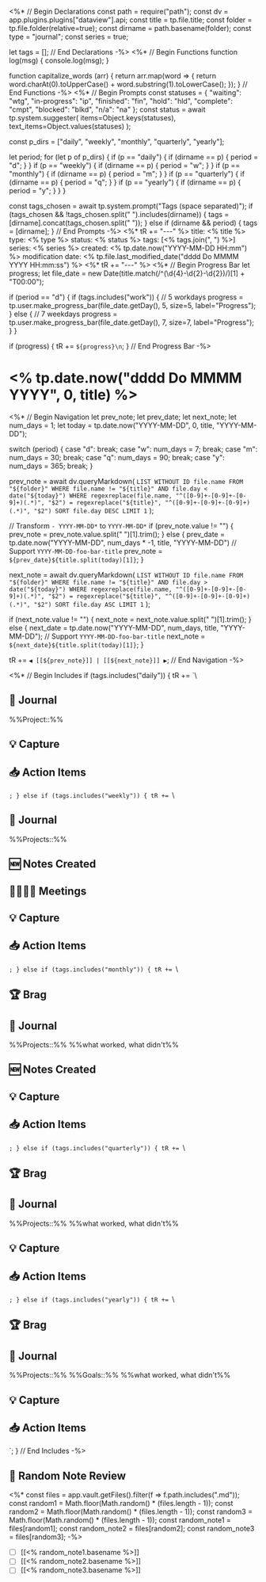 <%*
// Begin Declarations
const path = require("path");
const dv = app.plugins.plugins["dataview"].api;
const title = tp.file.title;
const folder = tp.file.folder(relative=true);
const dirname = path.basename(folder);
const type = "journal";
const series = true;

let tags = [];
// End Declarations
-%>
<%*
// Begin Functions
function log(msg) {
    console.log(msg);
}

function capitalize_words (arr) {
    return arr.map(word => {
        return word.charAt(0).toUpperCase() + word.substring(1).toLowerCase();
    });
}
// End Functions
-%>
<%*
// Begin Prompts
const statuses = {
    "waiting": "wtg",
    "in-progress": "ip",
    "finished": "fin",
    "hold": "hld",
    "complete": "cmpt",
    "blocked": "blkd",
    "n/a": "na"
};
const status = await tp.system.suggester(
    items=Object.keys(statuses),
    text_items=Object.values(statuses)
);

const p_dirs = ["daily", "weekly", "monthly", "quarterly", "yearly"]; 

let period;
for (let p of p_dirs) {
    if (p == "daily") {
        if (dirname == p) {
            period = "d";
        }
    }
    if (p == "weekly") {
        if (dirname == p) {
            period = "w";
        }
    }
    if (p == "monthly") {
        if (dirname == p) {
            period = "m";
        }
    }
    if (p == "quarterly") {
        if (dirname == p) {
            period = "q";
        }
    }
    if (p == "yearly") {
        if (dirname == p) {
            period = "y";
        }
    }
}

const tags_chosen = await tp.system.prompt("Tags (space separated)");
if (tags_chosen && !tags_chosen.split(" ").includes(dirname)) {
    tags = [dirname].concat(tags_chosen.split(" "));
} else if (dirname && period) {
    tags = [dirname];
}
// End Prompts
-%>
<%* tR += "---" %>
title: <% title %>
type: <% type %>
status: <% status %>
tags: [<% tags.join(", ") %>]
series: <% series %>
created: <% tp.date.now("YYYY-MM-DD HH:mm") %>
modification date: <% tp.file.last_modified_date("dddd Do MMMM YYYY HH:mm:ss") %>
<%* tR += "---" %>
<%*
// Begin Progress Bar
let progress;
let file_date = new Date(title.match(/^(\d{4}-\d{2}-\d{2})/)[1] + "T00:00");

if (period == "d") {
    if (tags.includes("work")) {
        // 5 workdays
        progress = tp.user.make_progress_bar(file_date.getDay(), 5, size=5, label="Progress");
    } else {
        // 7 weekdays
        progress = tp.user.make_progress_bar(file_date.getDay(), 7, size=7, label="Progress");
    }
}

if (progress) {
    tR += `${progress}\n`;
}
// End Progress Bar
-%>
# <% tp.date.now("dddd Do MMMM YYYY", 0, title) %>
<%*
// Begin Navigation
let prev_note;
let prev_date;
let next_note;
let num_days = 1;
let today = tp.date.now("YYYY-MM-DD", 0, title, "YYYY-MM-DD");

switch (period) {
    case "d":
        break;
    case "w":
        num_days = 7;
        break;
    case "m":
        num_days = 30;
        break;
    case "q":
        num_days = 90;
        break;
    case "y":
        num_days = 365;
        break;
}

prev_note = await dv.queryMarkdown(
   `LIST WITHOUT ID file.name
    FROM "${folder}"
    WHERE file.name != "${title}" AND file.day < date("${today}")
    WHERE regexreplace(file.name, "^([0-9]+-[0-9]+-[0-9]+)(.*)", "$2") = regexreplace("${title}", "^([0-9]+-[0-9]+-[0-9]+)(.*)", "$2")
    SORT file.day DESC
    LIMIT 1`
);

// Transform `- YYYY-MM-DD*` to `YYYY-MM-DD*`
if (prev_note.value != "") {
    prev_note = prev_note.value.split(" ")[1].trim();
} else {
    prev_date = tp.date.now("YYYY-MM-DD", num_days * -1, title, "YYYY-MM-DD")
    // Support `YYYY-MM-DD-foo-bar-title`
    prev_note = `${prev_date}${title.split(today)[1]}`;
}

next_note = await dv.queryMarkdown(
   `LIST WITHOUT ID file.name
    FROM "${folder}"
    WHERE file.name != "${title}" AND file.day > date("${today}")
    WHERE regexreplace(file.name, "^([0-9]+-[0-9]+-[0-9]+)(.*)", "$2") = regexreplace("${title}", "^([0-9]+-[0-9]+-[0-9]+)(.*)", "$2")
    SORT file.day ASC
    LIMIT 1`
);

if (next_note.value != "") {
    next_note = next_note.value.split(" ")[1].trim();
} else {
    next_date = tp.date.now("YYYY-MM-DD", num_days, title, "YYYY-MM-DD");
    // Support `YYYY-MM-DD-foo-bar-title`
    next_note = `${next_date}${title.split(today)[1]}`;
}

tR += `◀ [[${prev_note}]] | [[${next_note}]] ▶`;
// End Navigation
-%>

<%*
// Begin Includes
if (tags.includes("daily")) {
    tR += `\
## 📓 Journal
%%Project::%%
## 💡 Capture

## 📥 Action Items

`;
} else if (tags.includes("weekly")) {
    tR += `\
## 📓 Journal
%%Projects::%%
## 🆕 Notes Created

## 🧛‍♂🧛‍♀ Meetings

## 💡 Capture

## 📥 Action Items

`;
} else if (tags.includes("monthly")) {
    tR += `\
## 🏆 Brag

## 📓 Journal
%%Projects::%%
%%what worked, what didn't%%
## 🆕 Notes Created

## 💡 Capture

## 📥 Action Items

`;
} else if (tags.includes("quarterly")) {
    tR += `\
## 🏆 Brag

## 📓 Journal
%%Projects::%%
%%what worked, what didn't%%
## 💡 Capture

## 📥 Action Items

`;
} else if (tags.includes("yearly")) {
    tR += `\
## 🏆 Brag

## 📓 Journal
%%Projects::%%
%%Goals::%%
%%what worked, what didn't%%
## 💡 Capture

## 📥 Action Items

`;
}
// End Includes
-%>
## 🎲 Random Note Review
<%*
const files = app.vault.getFiles().filter(f => f.path.includes(".md"));
const random1 = Math.floor(Math.random() * (files.length - 1)); const random2 = Math.floor(Math.random() * (files.length - 1)); const random3 = Math.floor(Math.random() * (files.length - 1)); const random_note1 = files[random1];
const random_note2 = files[random2];
const random_note3 = files[random3];
-%>
- [ ] [[<% random_note1.basename %>]]
- [ ] [[<% random_note2.basename %>]]
- [ ] [[<% random_note3.basename %>]]
